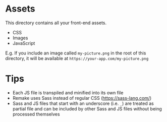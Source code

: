 # Assets

This directory contains all your front-end assets.

* CSS
* Images
* JavaScript

E.g. If you include an image called `my-picture.png` in the root of this directory, it will be available at `https://your-app.com/my-picture.png`

# Tips

* Each JS file is transpiled and minified into its own file
* Remake uses Sass instead of regular CSS (https://sass-lang.com/)
* Sass and JS files that start with an underscore (i.e. `_`) are treated as partial file and can be included by other Sass and JS files without being processed themselves